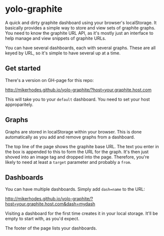 yolo-graphite
=============

A quick and dirty graphite dashboard using your browser's localStorage. It basically
provides a simple way to store and view sets of graphite graphs. You need to know
the graphite URL API, as it's mostly just an interface to help manage and view snippets
of graphite URLs.

You can have several dashboards, each with several graphs. These are all keyed by URL,
so it's simple to have several up at a time.

## Get started

There's a version on GH-page for this repo:

http://mikerhodes.github.io/yolo-graphite/?host=your.graphite.host.com

This will take you to your `default` dashboard. You need to set your host approparitely.

## Graphs

Graphs are stored in localStorage within your browser. This is done automatically
as you add and remove graphs from a dashboard.

The top line of the page shows the graphite base URL. The text you enter in the 
box is appended to this to form the URL for the graph. It's then just shoved into
an image tag and dropped into the page. Therefore, you're likely to need at least
a `target` parameter and probably a `from`.

## Dashboards

You can have multiple dashboards. Simply add `dash=name` to the URL:

http://mikerhodes.github.io/yolo-graphite/?host=your.graphite.host.com&dash=mydash

Visiting a dashboard for the first time creates it in your local storage. It'll be
empty to start with, as you'd expect.

The footer of the page lists your dashboards.
